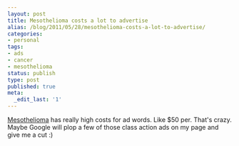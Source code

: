 ```yaml
---
layout: post
title: Mesothelioma costs a lot to advertise
alias: /blog/2011/05/28/mesothelioma-costs-a-lot-to-advertise/
categories:
- personal
tags:
- ads
- cancer
- mesothelioma
status: publish
type: post
published: true
meta:
  _edit_last: '1'
---
```

<a title="http://en.wikipedia.org/wiki/Mesothelioma" href="http://en.wikipedia.org/wiki/Mesothelioma">Mesothelioma</a> has really high costs for ad words. Like $50 per. That's crazy. Maybe Google will plop a few of those class action ads on my page and give me a cut :)
